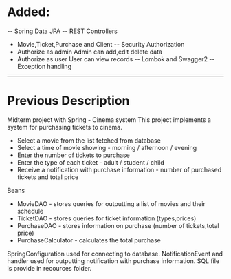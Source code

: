 # Added:
-- Spring Data JPA
-- REST Controllers 
- Movie,Ticket,Purchase and Client
-- Security Authorization
- Authorize as admin
Admin can add,edit delete data
- Authorize as user
User can view records
-- Lombok and Swagger2
-- Exception handling
----------------------------------------------------------------------
# Previous Description 
Midterm project with Spring - Cinema system
 This project implements a system for purchasing tickets to cinema.
 
 - Select a movie from the list fetched from database 
 - Select a time of movie showing - morning / afternoon / evening
 - Enter the number of tickets to purchase
 - Enter the type of each ticket - adult / student / child
 - Receive a notification with purchase information - number of purchased tickets and total price
 
 Beans
 
- MovieDAO - stores queries for outputting a list of movies and their schedule
- TicketDAO - stores queries for ticket information (types,prices)
- PurchaseDAO - stores information on purchase (number of tickets,total price)
- PurchaseCalculator - calculates the total purchase

 SpringConfiguration used for connecting to database.
 NotificationEvent and handler used for outputting notification with purchase information.
 SQL file is provide in recources folder.
 
